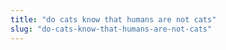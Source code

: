 ```yaml
---
title: "do cats know that humans are not cats"
slug: "do-cats-know-that-humans-are-not-cats"
---
```


